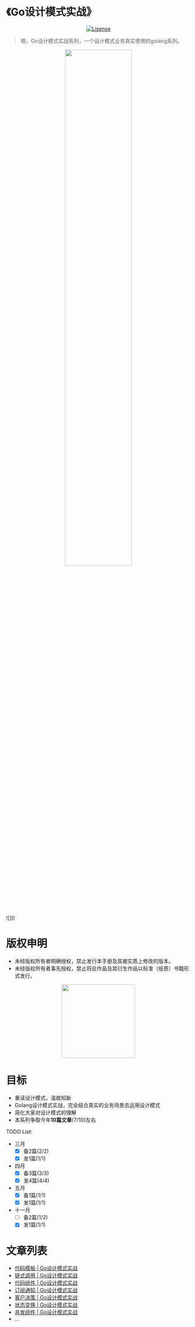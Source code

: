 # 《Go设计模式实战》

<p align="center">
    <a href="https://creativecommons.org/licenses/by-nc-nd/4.0/deed.zh-Hans">
        <img src="https://img.shields.io/badge/License-CC%20BY--NC--ND%204.0-red" alt="Lisense">
    </a>
</p>

> 嗯，Go设计模式实战系列，一个设计模式业务真实使用的golang系列。

<p align="center">
    <a href="http://blog-1251019962.cos.ap-beijing.myqcloud.com/qiniu_img_2022/20201103130617.png" data-lightbox="roadtrip">
        <img src="http://blog-1251019962.cos.ap-beijing.myqcloud.com/qiniu_img_2022/20201103130617.png" width="60%">
    </a>
</p>
![]()

# 版权申明
- 未经版权所有者明确授权，禁止发行本手册及其被实质上修改的版本。 
- 未经版权所有者事先授权，禁止将此作品及其衍生作品以标准（纸质）书籍形式发行。  

<p align="center">
  <img src="http://blog-1251019962.cos.ap-beijing.myqcloud.com/qiniu_img_2022/wechat-blog-qrcode.jpg?imageMogr2/thumbnail/260x260!/format/webp/blur/1x0/quality/90|imageslim" width="200px">
</p>

# 目标

- 重读设计模式，温故知新
- Golang设计模式实战，完全结合真实的业务场景去运用设计模式
- 简化大家对设计模式的理解
- 本系列争取今年**10篇文章**(7/10)左右

TODO List:

- 三月
    + [x] 备2篇(2/2)
    + [x] 发1篇(1/1)
- 四月
    + [x] 备3篇(3/3)
    + [x] 发4篇(4/4)
- 五月
    + [x] 备1篇(1/1)
    + [x] 发1篇(1/1)
- 十一月
    + [ ] 备2篇(1/2)
    + [x] 发1篇(1/1)

# 文章列表

- [代码模板 | Go设计模式实战](https://github.com/TIGERB/easy-tips/tree/master/go/patterns/template)
- [链式调用 | Go设计模式实战](https://github.com/TIGERB/easy-tips/tree/master/go/patterns/responsibility)
- [代码组件 | Go设计模式实战](https://github.com/TIGERB/easy-tips/tree/master/go/patterns/composite)
- [订阅通知 | Go设计模式实战](https://github.com/TIGERB/easy-tips/tree/master/go/patterns/observer)
- [客户决策 | Go设计模式实战](https://github.com/TIGERB/easy-tips/tree/master/go/patterns/strategy)
- [状态变换 | Go设计模式实战](https://github.com/TIGERB/easy-tips/tree/master/go/patterns/state)
- [并发组件 | Go设计模式实战](https://github.com/TIGERB/easy-tips/tree/master/go/patterns/composite)
- ...
